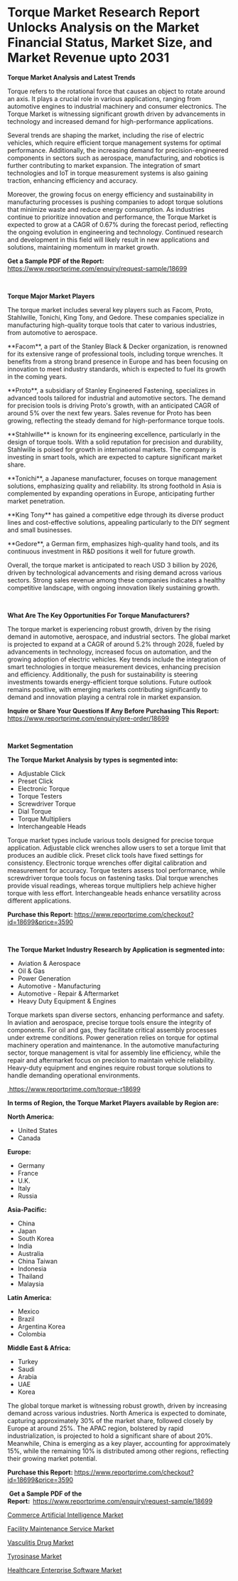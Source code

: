 <p><h1>Torque Market Research Report Unlocks Analysis on the Market Financial Status, Market Size, and Market Revenue upto 2031</h1></p><p><strong>Torque Market Analysis and Latest Trends</strong></p>
<p><p>Torque refers to the rotational force that causes an object to rotate around an axis. It plays a crucial role in various applications, ranging from automotive engines to industrial machinery and consumer electronics. The Torque Market is witnessing significant growth driven by advancements in technology and increased demand for high-performance applications. </p><p>Several trends are shaping the market, including the rise of electric vehicles, which require efficient torque management systems for optimal performance. Additionally, the increasing demand for precision-engineered components in sectors such as aerospace, manufacturing, and robotics is further contributing to market expansion. The integration of smart technologies and IoT in torque measurement systems is also gaining traction, enhancing efficiency and accuracy.</p><p>Moreover, the growing focus on energy efficiency and sustainability in manufacturing processes is pushing companies to adopt torque solutions that minimize waste and reduce energy consumption. As industries continue to prioritize innovation and performance, the Torque Market is expected to grow at a CAGR of 0.67% during the forecast period, reflecting the ongoing evolution in engineering and technology. Continued research and development in this field will likely result in new applications and solutions, maintaining momentum in market growth.</p></p>
<p><strong>Get a Sample PDF of the Report:&nbsp;</strong> <a href="https://www.reportprime.com/enquiry/request-sample/18699?utm_campaign=1123&utm_medium=2&utm_source=Github&utm_content=ia&utm_term=21112024&utm_id=torque">https://www.reportprime.com/enquiry/request-sample/18699</a></p>
<p>&nbsp;</p>
<p><strong>Torque Major Market Players</strong></p>
<p><p>The torque market includes several key players such as Facom, Proto, Stahlwille, Tonichi, King Tony, and Gedore. These companies specialize in manufacturing high-quality torque tools that cater to various industries, from automotive to aerospace. </p><p>**Facom**, a part of the Stanley Black & Decker organization, is renowned for its extensive range of professional tools, including torque wrenches. It benefits from a strong brand presence in Europe and has been focusing on innovation to meet industry standards, which is expected to fuel its growth in the coming years. </p><p>**Proto**, a subsidiary of Stanley Engineered Fastening, specializes in advanced tools tailored for industrial and automotive sectors. The demand for precision tools is driving Proto's growth, with an anticipated CAGR of around 5% over the next few years. Sales revenue for Proto has been growing, reflecting the steady demand for high-performance torque tools.</p><p>**Stahlwille** is known for its engineering excellence, particularly in the design of torque tools. With a solid reputation for precision and durability, Stahlwille is poised for growth in international markets. The company is investing in smart tools, which are expected to capture significant market share.</p><p>**Tonichi**, a Japanese manufacturer, focuses on torque management solutions, emphasizing quality and reliability. Its strong foothold in Asia is complemented by expanding operations in Europe, anticipating further market penetration.</p><p>**King Tony** has gained a competitive edge through its diverse product lines and cost-effective solutions, appealing particularly to the DIY segment and small businesses.</p><p>**Gedore**, a German firm, emphasizes high-quality hand tools, and its continuous investment in R&D positions it well for future growth. </p><p>Overall, the torque market is anticipated to reach USD 3 billion by 2026, driven by technological advancements and rising demand across various sectors. Strong sales revenue among these companies indicates a healthy competitive landscape, with ongoing innovation likely sustaining growth.</p></p>
<p>&nbsp;</p>
<p><strong>What Are The Key Opportunities For Torque Manufacturers?</strong></p>
<p><p>The torque market is experiencing robust growth, driven by the rising demand in automotive, aerospace, and industrial sectors. The global market is projected to expand at a CAGR of around 5.2% through 2028, fueled by advancements in technology, increased focus on automation, and the growing adoption of electric vehicles. Key trends include the integration of smart technologies in torque measurement devices, enhancing precision and efficiency. Additionally, the push for sustainability is steering investments towards energy-efficient torque solutions. Future outlook remains positive, with emerging markets contributing significantly to demand and innovation playing a central role in market expansion.</p></p>
<p><strong>Inquire or Share Your Questions If Any Before Purchasing This Report:</strong> <a href="https://www.reportprime.com/enquiry/pre-order/18699?utm_campaign=1123&utm_medium=2&utm_source=Github&utm_content=ia&utm_term=21112024&utm_id=torque">https://www.reportprime.com/enquiry/pre-order/18699</a></p>
<p>&nbsp;</p>
<p><strong>Market Segmentation</strong></p>
<p><strong>The Torque Market Analysis by types is segmented into:</strong></p>
<p><ul><li>Adjustable Click</li><li>Preset Click</li><li>Electronic Torque</li><li>Torque Testers</li><li>Screwdriver Torque</li><li>Dial Torque</li><li>Torque Multipliers</li><li>Interchangeable Heads</li></ul></p>
<p><p>Torque market types include various tools designed for precise torque application. Adjustable click wrenches allow users to set a torque limit that produces an audible click. Preset click tools have fixed settings for consistency. Electronic torque wrenches offer digital calibration and measurement for accuracy. Torque testers assess tool performance, while screwdriver torque tools focus on fastening tasks. Dial torque wrenches provide visual readings, whereas torque multipliers help achieve higher torque with less effort. Interchangeable heads enhance versatility across different applications.</p></p>
<p><strong>Purchase this Report:&nbsp;</strong><a href="https://www.reportprime.com/checkout?id=18699&price=3590&utm_campaign=1123&utm_medium=2&utm_source=Github&utm_content=ia&utm_term=21112024&utm_id=torque">https://www.reportprime.com/checkout?id=18699&price=3590</a></p>
<p>&nbsp;</p>
<p><strong>The Torque Market Industry Research by Application is segmented into:</strong></p>
<p><ul><li>Aviation & Aerospace</li><li>Oil & Gas</li><li>Power Generation</li><li>Automotive - Manufacturing</li><li>Automotive - Repair & Aftermarket</li><li>Heavy Duty Equipment & Engines</li></ul></p>
<p><p>Torque markets span diverse sectors, enhancing performance and safety. In aviation and aerospace, precise torque tools ensure the integrity of components. For oil and gas, they facilitate critical assembly processes under extreme conditions. Power generation relies on torque for optimal machinery operation and maintenance. In the automotive manufacturing sector, torque management is vital for assembly line efficiency, while the repair and aftermarket focus on precision to maintain vehicle reliability. Heavy-duty equipment and engines require robust torque solutions to handle demanding operational environments.</p></p>
<p><a href="https://www.reportprime.com/torque-r18699?utm_campaign=1123&utm_medium=2&utm_source=Github&utm_content=ia&utm_term=21112024&utm_id=torque">&nbsp;https://www.reportprime.com/torque-r18699</a></p>
<p><strong>In terms of Region, the Torque Market Players available by Region are:</strong></p>
<p>
    <p> <strong> North America: </strong>
        <ul>
            <li>United States</li>
            <li>Canada</li>
        </ul>
        </p> 
    <p> <strong> Europe: </strong>
        <ul>
            <li>Germany</li>
            <li>France</li>
            <li>U.K.</li>
            <li>Italy</li>
            <li>Russia</li>
        </ul>
        </p> 
    <p> <strong> Asia-Pacific: </strong>
        <ul>
            <li>China</li>
            <li>Japan</li>
            <li>South Korea</li>
            <li>India</li>
            <li>Australia</li>
            <li>China Taiwan</li>
            <li>Indonesia</li>
            <li>Thailand</li>
            <li>Malaysia</li>
        </ul>
        </p> 
    <p> <strong> Latin America: </strong>
        <ul>
            <li>Mexico</li>
            <li>Brazil</li>
            <li>Argentina Korea</li>
            <li>Colombia</li>
        </ul>
        </p> 
    <p> <strong> Middle East & Africa: </strong>
        <ul>
            <li>Turkey</li>
            <li>Saudi</li>
            <li>Arabia</li>
            <li>UAE</li>
            <li>Korea</li>
        </ul>
    </p>
    </p>
<p><p>The global torque market is witnessing robust growth, driven by increasing demand across various industries. North America is expected to dominate, capturing approximately 30% of the market share, followed closely by Europe at around 25%. The APAC region, bolstered by rapid industrialization, is projected to hold a significant share of about 20%. Meanwhile, China is emerging as a key player, accounting for approximately 15%, while the remaining 10% is distributed among other regions, reflecting their growing market potential.</p></p>
<p><strong>Purchase this Report: </strong><a href="https://www.reportprime.com/checkout?id=18699&price=3590&utm_campaign=1123&utm_medium=2&utm_source=Github&utm_content=ia&utm_term=21112024&utm_id=torque">https://www.reportprime.com/checkout?id=18699&price=3590</a></p>
<p>&nbsp;<strong>Get a Sample PDF of the Report:&nbsp;&nbsp;</strong><a href="https://www.reportprime.com/enquiry/request-sample/18699?utm_campaign=1123&utm_medium=2&utm_source=Github&utm_content=ia&utm_term=21112024&utm_id=torque">https://www.reportprime.com/enquiry/request-sample/18699</a></p>
<p><strong></strong></p>
<p><p><a href="https://www.linkedin.com/pulse/in-depth-review-commerce-artificial-intelligence-market-size-1sbgc?utm_campaign=1123&utm_medium=2&utm_source=Github&utm_content=ia&utm_term=21112024&utm_id=torque">Commerce Artificial Intelligence Market</a></p><p><a href="https://www.linkedin.com/pulse/comprehensive-report-facility-maintenance-service-market-new-h5zuc?utm_campaign=1123&utm_medium=2&utm_source=Github&utm_content=ia&utm_term=21112024&utm_id=torque">Facility Maintenance Service Market</a></p><p><a href="https://issuu.com/reportprime-2/docs/vasculitis-drug-market-size-2030.pp_67dec241780cd2?utm_campaign=1123&utm_medium=2&utm_source=Github&utm_content=ia&utm_term=21112024&utm_id=torque">Vasculitis Drug Market</a></p><p><a href="https://issuu.com/reportprime-2/docs/tyrosinase-market-size-2030.pptx_9afa11b62e1f83?utm_campaign=1123&utm_medium=2&utm_source=Github&utm_content=ia&utm_term=21112024&utm_id=torque">Tyrosinase Market</a></p><p><a href="https://www.linkedin.com/pulse/investigating-healthcare-enterprise-software-market-size-projected-qr3zc?utm_campaign=1123&utm_medium=2&utm_source=Github&utm_content=ia&utm_term=21112024&utm_id=torque">Healthcare Enterprise Software Market</a></p></p>